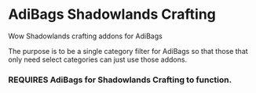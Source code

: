 # AdiBags Shadowlands Crafting
Wow Shadowlands crafting addons for AdiBags

The purpose is to be a single category filter for AdiBags
so that those that only need select categories can just 
use those addons.

### REQUIRES AdiBags for Shadowlands Crafting to function. ###
